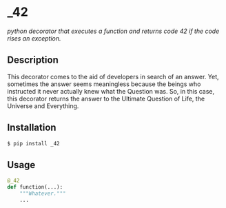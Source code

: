 _42
========

*python decorator that executes a function and returns code 42 if the code
rises an exception.*

Description
-----------

This decorator comes to the aid of developers in search of an answer.
Yet, sometimes the answer seems meaningless because the beings who
instructed it never actually knew what the Question was. So, in this case,
this decorator returns the answer to the Ultimate Question of Life, the
Universe and Everything.

Installation
------------

```bash
$ pip install _42
```

Usage
-----------

```python
@_42
def function(...):
    """Whatever."""
    ...
```
